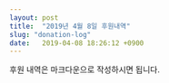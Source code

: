 ```yaml
---
layout: post
title:  "2019년 4월 8일 후원내역"
slug: "donation-log"
date:   2019-04-08 18:26:12 +0900
---
```

후원 내역은 마크다운으로 작성하시면 됩니다. 